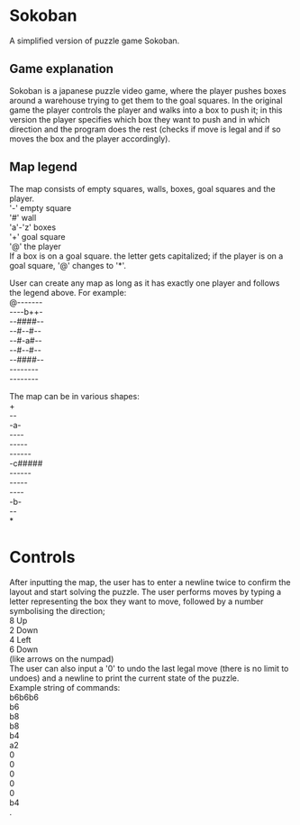 # Sokoban
A simplified version of puzzle game Sokoban.
## Game explanation
Sokoban is a japanese puzzle video game, where the player pushes boxes around a warehouse trying to get them to the goal squares.
In the original game the player controls the player and walks into a box to push it; in this version the player specifies which box they want to push
and in which direction and the program does the rest (checks if move is legal and if so moves the box and the player accordingly).
## Map legend

The map consists of empty squares, walls, boxes, goal squares and the player.  
'-' empty square  
'#' wall  
'a'-'z' boxes  
'+' goal square  
'@' the player  
If a box is on a goal square. the letter gets capitalized; if the player is on a goal square, '@' changes to '*'.

User can create any map as long as it has exactly one player and follows the legend above.
For example:  
@-------  
----b++-  
--####--  
--#--#--  
--#-a#--  
--#--#--  
--####--  
\--------  
\--------  

The map can be in various shapes:  
\+  
\--  
\-a-  
\----  
\-----  
\------  
\-c#####  
\------  
\-----  
\----  
\-b-  
\--  
\*  

# Controls
After inputting the map, the user has to enter a newline twice to confirm the layout and start solving the puzzle.
The user performs moves by typing a letter representing the box they want to move, followed by a number symbolising the direction;  
8 Up  
2 Down  
4 Left  
6 Down  
(like arrows on the numpad)  
The user can also input a '0' to undo the last legal move (there is no limit to undoes) and a newline to print the current state of the puzzle.  
Example string of commands:  
b6b6b6  
b6  
b8  
b8  
b4  
a2  
0  
0  
0  
0  
0  
b4  
.

